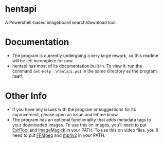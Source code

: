 # hentapi
A Powershell-based imageboard search/download tool.

# Documentation
 - The program is currently undergoing a very large rework, so this readme will be left incomplete for now.
 - hentapi has most of its documentation built in. To view it, run the command `Get-Help .\hentapi.ps1` in the same directory as the program itself.

# Other Info
 - If you have any issues with the program or suggestions for its improvement, please open an issue and let me know.
 - The program has an optional functionality that adds metadata tags to your downloaded images. To use this on images, you'll need to put [ExifTool](https://exiftool.org/) and [ImageMagick](https://imagemagick.org/) in your PATH. To use this on video files, you'll need to put [FFMpeg](https://ffmpeg.org/) and [mp4v2](http://forum.doom9.org/showthread.php?t=171038) in your PATH.
